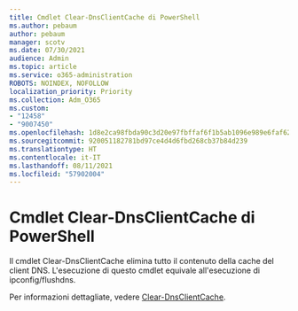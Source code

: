 ```yaml
---
title: Cmdlet Clear-DnsClientCache di PowerShell
ms.author: pebaum
author: pebaum
manager: scotv
ms.date: 07/30/2021
audience: Admin
ms.topic: article
ms.service: o365-administration
ROBOTS: NOINDEX, NOFOLLOW
localization_priority: Priority
ms.collection: Adm_O365
ms.custom:
- "12458"
- "9007450"
ms.openlocfilehash: 1d8e2ca98fbda90c3d20e97fbffaf6f1b5ab1096e989e6faf62a1ecd95b1ce9b
ms.sourcegitcommit: 920051182781bd97ce4d4d6fbd268cb37b84d239
ms.translationtype: HT
ms.contentlocale: it-IT
ms.lasthandoff: 08/11/2021
ms.locfileid: "57902004"
---
```

# <a name="powershell-clear-dnsclientcache-cmdlet"></a>Cmdlet Clear-DnsClientCache di PowerShell

Il cmdlet Clear-DnsClientCache elimina tutto il contenuto della cache del client DNS. L'esecuzione di questo cmdlet equivale all'esecuzione di ipconfig/flushdns.

Per informazioni dettagliate, vedere [Clear-DnsClientCache](https://docs.microsoft.com/powershell/module/dnsclient/clear-dnsclientcache?view=windowsserver2019-ps).